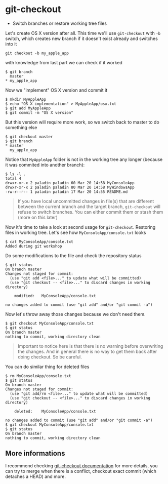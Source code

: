 git-checkout
============

* Switch branches or restore working tree files

Let's create OS X version after all. This time we'll use `git-checkout`
with `-b` switch, which creates new branch if it doesn't exist already
and switches into it

	git checkout -b my_apple_app

with knowledge from last part we can check if it worked

	$ git branch
	  master
	* my_apple_app

Now we "implement" OS X version and commit it

	$ mkdir MyAppleApp
	$ echo "OS X implementation" > MyAppleApp/osx.txt
	$ git add MyAppleApp
	$ git commit -m "OS X version"

But this version will require more work, so we switch back to master
to do something else

    $ git checkout master
    $ git branch
	* master
	  my_apple_app

Notice that `MyAppleApp` folder is not in the working tree any longer
(because it was commited into another branch):

	$ ls -l .
	total 4
	drwxr-xr-x 2 paladin paladin 60 Mar 20 14:58 MyConsoleApp
	drwxr-xr-x 2 paladin paladin 80 Mar 20 14:58 MyWindowsApp
	-rw-r--r-- 1 paladin paladin 17 Mar 20 14:55 README.md

> If you have local uncommitted changes in file(s) that are different between
> the current branch and the target branch, `git-checkout` will refuse to switch
> branches. You can either commit them or stash them (more on this later)

Now it's time to take a look at second usage for `git-checkout`. Restoring
files in working tree. Let's see how `MyConsoleApp/console.txt` looks

	$ cat MyConsoleApp/console.txt 
	Added during git workshop

Do some modifications to the file and check the repository status

	$ git status
	On branch master
	Changes not staged for commit:
	  (use "git add <file>..." to update what will be committed)
	  (use "git checkout -- <file>..." to discard changes in working directory)

		modified:   MyConsoleApp/console.txt

	no changes added to commit (use "git add" and/or "git commit -a")

Now let's throw away those changes because we don't need them.

    $ git checkout MyConsoleApp/console.txt
	$ git status
	On branch master
	nothing to commit, working directory clean

> Important to notice here is that there is no warning before overwriting the changes.
> And in general there is no way to get them back after doing checkout. So be careful.

You can do similar thing for deleted files

	$ rm MyConsoleApp/console.txt
	$ git status
	On branch master
	Changes not staged for commit:
	  (use "git add/rm <file>..." to update what will be committed)
	  (use "git checkout -- <file>..." to discard changes in working directory)

		deleted:    MyConsoleApp/console.txt

	no changes added to commit (use "git add" and/or "git commit -a")
	$ git checkout MyConsoleApp/console.txt
	$ git status
	On branch master
	nothing to commit, working directory clean

More informations
-----------------

I recommend checking [git-checkout documentation](https://git-scm.com/docs/git-checkout) for more details,
you can try to merge when there is a conflict, checkout exact commit (which detaches a HEAD) and more.
